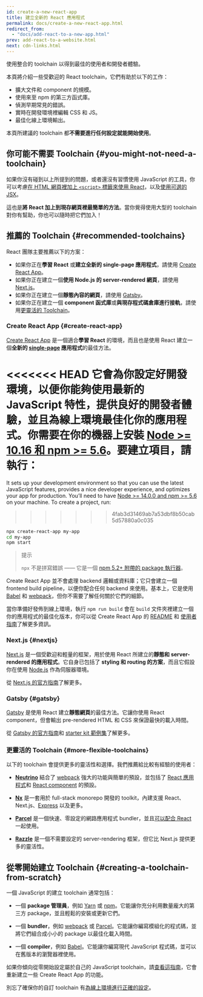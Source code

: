 ```yaml
---
id: create-a-new-react-app
title: 建立全新的 React 應用程式
permalink: docs/create-a-new-react-app.html
redirect_from:
  - "docs/add-react-to-a-new-app.html"
prev: add-react-to-a-website.html
next: cdn-links.html
---
```


使用整合的 toolchain 以得到最佳的使用者和開發者體驗。

本頁將介紹一些受歡迎的 React toolchain，它們有助於以下的工作：

* 擴大文件和 component 的規模。
* 使用來至 npm 的第三方函式庫。
* 偵測早期常見的錯誤。
* 實時在開發環境裡編輯 CSS 和 JS。
* 最佳化線上環境輸出。

本頁所建議的 toolchain 都**不需要進行任何設定就能開始使用**。

## 你可能不需要 Toolchain {#you-might-not-need-a-toolchain}

如果你沒有碰到以上所提到的問題，或者還沒有習慣使用 JavaScript 的工具，你可以考慮[在 HTML 網頁裡加上 `<script>` 標籤來使用 React](/docs/add-react-to-a-website.html)，以及[使用可選的 JSX](/docs/add-react-to-a-website.html#optional-try-react-with-jsx)。

這也是**將 React 加上到現存網頁裡最簡單的方法**。當你覺得使用大型的 toolchain 對你有幫助，你也可以隨時把它們加入！

## 推薦的 Toolchain {#recommended-toolchains}

React 團隊主要推薦以下的方案：

- 如果你正在**學習 React** 或**建立全新的 single-page 應用程式**，請使用 [Create React App](#create-react-app)。
- 如果你正在建立一個**使用 Node.js 的 server-rendered 網頁**，請使用 [Next.js](#nextjs)。
- 如果你正在建立一個**靜態內容的網頁**，請使用 [Gatsby](#gatsby)。
- 如果你正在建立一個 **component 函式庫**或**與現存程式碼倉庫進行接軌**，請使用[更靈活的 Toolchain](#more-flexible-toolchains)。

### Create React App {#create-react-app}

[Create React App](https://github.com/facebookincubator/create-react-app) 是一個適合**學習 React** 的環境，而且也是使用 React 建立一個**全新的 [single-page](/docs/glossary.html#single-page-application) 應用程式**的最佳方法。

<<<<<<< HEAD
它會為你設定好開發環境，以便你能夠使用最新的 JavaScript 特性，提供良好的開發者體驗，並且為線上環境最佳化你的應用程式。你需要在你的機器上安裝 [Node >= 10.16 和 npm >= 5.6](https://nodejs.org/en/)。要建立項目，請執行：
=======
It sets up your development environment so that you can use the latest JavaScript features, provides a nice developer experience, and optimizes your app for production. You’ll need to have [Node >= 14.0.0 and npm >= 5.6](https://nodejs.org/en/) on your machine. To create a project, run:
>>>>>>> 4fab3d31469ab7a53dbf8b50cab5d57880a0c035

```bash
npx create-react-app my-app
cd my-app
npm start
```

>提示
>
>`npx` 不是拼寫錯誤 —— 它是一個 [npm 5.2+ 附帶的 package 執行器](https://medium.com/@maybekatz/introducing-npx-an-npm-package-runner-55f7d4bd282b)。

Create React App 並不會處理 backend 邏輯或資料庫；它只會建立一個 frontend build pipeline，以便你配合任何 backend 來使用。基本上，它是使用 [Babel](https://babeljs.io/) 和 [webpack](https://webpack.js.org/)，但你不需要了解任何關於它們的細節。

當你準備好發佈到線上環境，執行 `npm run build` 會在 `build` 文件夾裡建立一個你的應用程式的最佳化版本，你可以從 Create React App 的 [README](https://github.com/facebookincubator/create-react-app#create-react-app--) 和 [使用者指南](https://facebook.github.io/create-react-app/)了解更多資訊。

### Next.js {#nextjs}

[Next.js](https://nextjs.org/) 是一個受歡迎和輕量的框架，用於使用 React 所建立的**靜態和 server-rendered 的應用程式**。它自身已包括了 **styling 和 routing 的方案**，而且它假設你在使用 [Node.js](https://nodejs.org/) 作為伺服器環境。

從 [Next.js 的官方指南](https://nextjs.org/learn/)了解更多。

### Gatsby {#gatsby}

[Gatsby](https://www.gatsbyjs.org/) 是使用 React 建立**靜態網頁**的最佳方法。它讓你使用 React component，但會輸出 pre-rendered HTML 和 CSS 來保證最快的載入時間。

從 [Gatsby 的官方指南](https://www.gatsbyjs.org/docs/)和 [starter kit 範例集](https://www.gatsbyjs.org/docs/gatsby-starters/)了解更多。

### 更靈活的 Toolchain {#more-flexible-toolchains}

以下的 toolchain 會提供更多的靈活性和選擇。我們推薦給比較有經驗的使用者：

- **[Neutrino](https://neutrinojs.org/)** 結合了 [webpack](https://webpack.js.org/) 強大的功能與簡單的預設，並包括了 [React 應用程式](https://neutrinojs.org/packages/react/)和 [React component](https://neutrinojs.org/packages/react-components/) 的預設。

- **[Nx](https://nx.dev/react)** 是一套用於 full-stack monorepo 開發的 toolkit，內建支援 React、Next.js、[Express](https://expressjs.com/) 以及更多。

- **[Parcel](https://parceljs.org/)** 是一個快速、零設定的網路應用程式 bundler，並且[可以配合 React](https://parceljs.org/recipes.html#react) 一起使用。

- **[Razzle](https://github.com/jaredpalmer/razzle)** 是一個不需要設定的 server-rendering 框架，但它比 Next.js 提供更多的靈活性。

## 從零開始建立 Toolchain {#creating-a-toolchain-from-scratch}

一個 JavaScript 的建立 toolchain 通常包括：

* 一個 **package 管理員**，例如 [Yarn](https://yarnpkg.com/) 或 [npm](https://www.npmjs.com/)。它能讓你充分利用數量龐大的第三方 package，並且輕鬆的安裝或更新它們。

* 一個 **bundler**，例如 [webpack](https://webpack.js.org/) 或 [Parcel](https://parceljs.org/)。它能讓你編寫模組化的程式碼，並將它們組合成小小的 package 以最佳化載入時間。

* 一個 **compiler**，例如 [Babel](https://babeljs.io/)。它能讓你編寫現代 JavaScript 程式碼，並可以在舊版本的瀏覽器裡使用。

如果你傾向從零開始設定屬於自己的 JavaScript toolchain，請[查看這指南](https://blog.usejournal.com/creating-a-react-app-from-scratch-f3c693b84658)，它會重新建立一些 Create React App 的功能。

別忘了確保你的自訂 toolchain 有[為線上環境進行正確的設定](/docs/optimizing-performance.html#use-the-production-build)。
